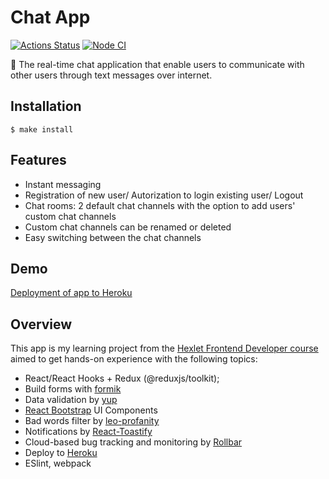 # Chat App

[![Actions Status](https://github.com/ola-9/frontend-project-lvl4/workflows/hexlet-check/badge.svg)](https://github.com/ola-9/frontend-project-lvl4/actions) [![Node CI](https://github.com/ola-9/frontend-project-lvl2/actions/workflows/my-check.yml/badge.svg)](https://github.com/ola-9/frontend-project-lvl2/actions/workflows/my-check.yml)

🎉 The real-time chat application that enable users to communicate with other users through text messages over internet.

## Installation

```
$ make install
```

## Features

- Instant messaging 
- Registration of new user/ Autorization to login existing user/ Logout
- Chat rooms: 2 default chat channels with the option to add users' custom chat channels
- Custom chat channels can be renamed or deleted
- Easy switching between the chat channels

## Demo

[Deployment of app to Heroku](https://sheltered-thicket-94764.herokuapp.com/ )


## Overview

This app is my learning project from the [Hexlet Frontend Developer course](https://ru.hexlet.io) aimed to get hands-on experience with the following topics:

- React/React Hooks + Redux (@reduxjs/toolkit);
- Build forms with [formik](https://formik.org/)
- Data validation by [yup](https://github.com/jquense/yup)
- [React Bootstrap](https://react-bootstrap.github.io/) UI Components
- Bad words filter by [leo-profanity](https://github.com/jojoee/leo-profanity)
- Notifications by [React-Toastify](https://www.npmjs.com/package/react-toastify)
- Cloud-based bug tracking and monitoring by [Rollbar](https://rollbar.com)
- Deploy to [Heroku](https://www.heroku.com)
- ESlint, webpack
